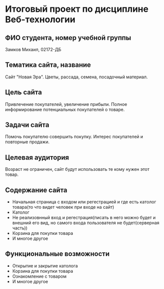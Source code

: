 # Итоговый проект по дисциплине Веб-технологии

## ФИО студента, номер учебной группы

Замков Михаил, 02172-ДБ

## Тематика сайта, название

Сайт "Новая Эра". Цветы, рассада, семена, посадочный материал.

## Цель сайта 

Привлечение покупателей, увеличение прибыли. Полное информирование потенциальных покупателей о товаре.

## Задачи сайта

Помочь покупателю совершить покупку. Интерес покупателей и повторные продажи.

## Целевая аудитория

Возраст не ограничен, сайт будут использовать те кому нужен этот товар.

## Содержание сайта

* Начальная страница с входом или регестрацией и где есть католог товара(то что видет человек при входе на сайт)
* Католог
* Не реализовнный вход и регестрация(писать в него можно будет и внешний его вид, но самого входа пользователя не будет(серверная часть))
* Корзина для покупки товара
* И многое другое

## Функциональные возможности

* Открытие и закрытие католога
* Корзина для покупки товара
* Ознакомление с товаром
* И многое другое
